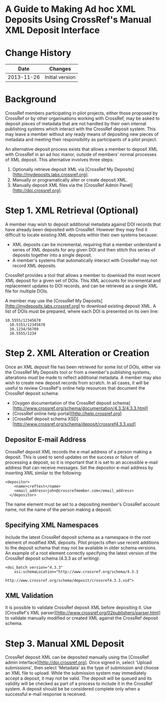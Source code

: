 A Guide to Making Ad hoc XML Deposits Using CrossRef's Manual XML Deposit Interface
===================================================================================

# Change History

| Date | Changes |
|------|---------|
| 2013-11-26 | Initial version |

# Background

CrossRef members participating in pilot projects, either those proposed by CrossRef or by other organisations
working with CrossRef, may be asked to deposit pieces of metadata that are not handled by their own internal 
publishing systems which interact with the CrossRef deposit system. This may leave a member without any
ready means of depositing new pieces of metadata and meeting their responsibility as participants of a pilot project.

An alternative deposit process exists that allows a member to deposit XML with CrossRef in an ad hoc manor, outside
of members' normal processes of XML deposit. This alternative involves three steps:

1. Optionally retrieve deposit XML via [CrossRef My Deposits][http://mydeposits.labs.crossref.org].
2. Manually or programatically alter or create deposit XML.
3. Manually deposit XML files via the [CrossRef Admin Panel][http://doi.crossref.org].

# Step 1. XML Retrieval (Optional)

A member may wish to deposit additional metadata against DOI records that have already been deposited with CrossRef.
However they may find it difficult to locate existing XML deposits within their own systems because:

- XML deposits can be incremental, requiring that a member understand a series of XML deposits for any given
  DOI and then stitch this series of deposits together into a single deposit.
- A member's systems that automatically interact with CrossRef may not record XML deposits.

CrossRef provides a tool that allows a member to download the most recent XML deposit for a given set of DOIs. This
XML accounts for incremental and replacement updates to DOI records, and can be retrieved as a single XML file for
multiple DOIs.

A member may use the [CrossRef My Deposits][http://mydeposits.labs.crossref.org] to download existing deposit XML.
A list of DOIs must be prepared, where each DOI is presented on its own line:

    10.5555/12345678
	  10.5151/12345678
	  10.1234/56789
	  10.5555/1234

# Step 2. XML Alteration or Creation

Once an XML deposit file has been retrieved for some list of DOIs, either via the CrossRef My Deposits tool or from
a member's publishing systems, alterations must be made to reflect additional metadata. A member may also wish to create
new deposit records from scratch. In all cases, it will be useful to review CrossRef's online help resources that
document the CrossRef deposit schema:

- [Oxygen documentation of the CrossRef deposit schema][http://www.crossref.org/schema/documentation/4.3.3/4.3.3.html]
- [CrossRef online help portal][http://help.crossref.org]
- [CrossRef deposit schema XSD][http://www.crossref.org/schema/deposit/crossref4.3.3.xsd]

## Depositor E-mail Address

CrossRef deposit XML records the e-mail address of a person making a deposit. This is used to send updates on the success
or failure of processing a deposit, so it is important that it is set to an accessible e-mail address that can receive messages.
Set the depositor e-mail address by inserting XML similar to the following:

    <depositor>
	    <name>creftest</name>
	    <email_address>john@crossrefmember.com</email_address>
	  </depositor>

The name element must be set to a depositing member's CrossRef account name, not the name of the person making a deposit.

## Specifying XML Namespaces

Include the latest CrossRef deposit schema as a namespace in the root element of modified XML deposits. Pilot projects
often use recent additions to the deposit schema that may not be available in older schema versions. An example of a root element
correctly specifying the latest version of the CrossRef deposit schema (4.3.3 as of writing):

    <doi_batch version="4.3.3"
		xsi:schemaLocation="http://www.crossref.org/schema/4.3.3
			                http://www.crossref.org/schema/deposit/crossref4.3.3.xsd">

## XML Validation

It is possible to validate CrossRef deposit XML before depositing it. Use [CrossRef's XML parser][http://www.crossref.org/02publishers/parser.html]
to validate manually modified or created XML against the CrossRef deposit schema.

# Step 3. Manual XML Deposit

CrossRef deposit XML can be deposited manually using the [CrossRef admin interface][http://doi.crossref.org]. Once signed
in, select 'Upload submissions', then select 'Metadata' as the type of submission and choose an XML file to upload. While
the submission system may immediately accept a deposit, it may not be valid. The deposit will be queued and its validity
will be checked as part of a process to include it in the CrossRef system. A deposit should be be considered complete
only when a successful e-mail response is received.
